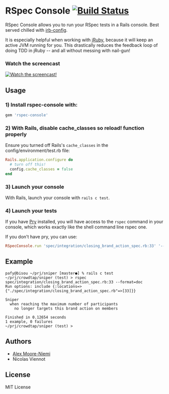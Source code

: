 RSpec Console [![Build Status](https://travis-ci.org/nviennot/rspec-console.svg)](https://travis-ci.org/nviennot/rspec-console)
=============

RSpec Console allows you to run your RSpec tests in a Rails console.
Best served chilled with [irb-config](https://github.com/nviennot/irb-config).

It is especially helpful when working with [jRuby](http://jruby.org/), because it will keep an active JVM running for you. This drastically reduces the feedback loop of doing TDD in jRuby -- and all without messing with nail-gun!

### Watch the screencast

[![Watch the screencast!](https://s3.amazonaws.com/velvetpulse/screencasts/irb-config-screencast.jpg)](http://velvetpulse.com/2012/11/19/improve-your-ruby-workflow-by-integrating-vim-tmux-pry/)

Usage
------

### 1) Install rspec-console with:

```ruby
gem 'rspec-console'
```

### 2) With Rails, disable cache\_classes so reload! function properly

Ensure you turned off Rails's `cache_classes` in the config/environment/test.rb file:

```ruby
Rails.application.configure do
  # turn off this!
  config.cache_classes = false
end
```

### 3) Launch your console

With Rails, launch your console with `rails c test`.

### 4) Launch your tests

If you have [Pry](https://github.com/pry/pry) installed, you will have access to the `rspec` command
in your console, which works exactly like the shell command line rspec one.

If you don't have pry, you can use:

```ruby
RSpecConsole.run 'spec/integration/closing_brand_action_spec.rb:33' '--format=doc'
```

Example
-------

```
pafy@bisou ~/prj/sniper [master●] % rails c test
~/prj/crowdtap/sniper (test) > rspec spec/integration/closing_brand_action_spec.rb:33 --format=doc
Run options: include {:locations=>{"./spec/integration/closing_brand_action_spec.rb"=>[33]}}

Sniper
  when reaching the maximum number of participants
    no longer targets this brand action on members

Finished in 0.12654 seconds
1 example, 0 failures
~/prj/crowdtap/sniper (test) >
```

Authors
-------

* [Alex Moore-Niemi](https://github.com/mooreniemi)
* Nicolas Viennot


License
-------

MIT License
